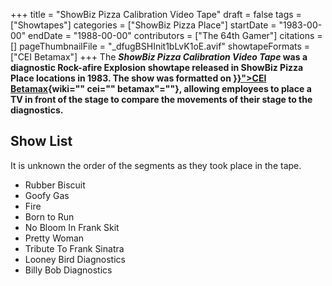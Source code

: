 +++
title = "ShowBiz Pizza Calibration Video Tape"
draft = false
tags = ["Showtapes"]
categories = ["ShowBiz Pizza Place"]
startDate = "1983-00-00"
endDate = "1988-00-00"
contributors = ["The 64th Gamer"]
citations = []
pageThumbnailFile = "_dfugBSHInit1bLvK1oE.avif"
showtapeFormats = ["CEI Betamax"]
+++
The ***ShowBiz Pizza Calibration Video Tape* was a diagnostic Rock-afire Explosion showtape released in
ShowBiz Pizza Place locations in 1983.
The show was formatted on [}}">CEI Betamax](%7B%7B%3C%20ref%20){wiki="" cei="" betamax"=""}, allowing employees to place a TV in
front of the stage to compare the movements of their stage to the diagnostics.**

## Show List

It is unknown the order of the segments as they took place in the tape.

- Rubber Biscuit
- Goofy Gas
- Fire
- Born to Run
- No Bloom In Frank Skit
- Pretty Woman
- Tribute To Frank Sinatra
- Looney Bird Diagnostics
- Billy Bob Diagnostics
